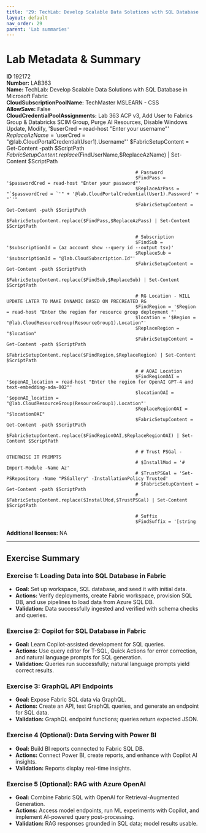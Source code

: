 ```yaml
---
title: '29: TechLab: Develop Scalable Data Solutions with SQL Database in Microsoft Fabric'
layout: default
nav_order: 29
parent: 'Lab summaries'
--- 
```


# Lab Metadata & Summary

**ID** 192172  
**Number:** LAB363  
**Name:** TechLab: Develop Scalable Data Solutions with SQL Database in Microsoft Fabric  
**CloudSubscriptionPoolName:** TechMaster MSLEARN - CSS  
**AllowSave:** False  
**CloudCredentialPoolAssignments:** Lab 363 ACP v3, Add User to Fabrics Group & Databricks SCIM Group, Purge AI Resources, Disable Windows Update, Modify, '$userCred = read-host "Enter your username"'
                                                   $ReplaceAzName = '$userCred = "@lab.CloudPortalCredential(User1).Username"'
                                                   $FabricSetupContent = Get-Content -path $ScriptPath
                                                   $FabricSetupContent.replace($FindUserName,$ReplaceAzName) | Set-Content $ScriptPath
                                                   
                                                   # Password
                                                   $FindPass = '$passwordCred = read-host "Enter your password"'
                                                   $ReplaceAzPass = "`$passwordCred = `'" + '@lab.CloudPortalCredential(User1).Password' + "`'"
                                                   $FabricSetupContent = Get-Content -path $ScriptPath
                                                   $FabricSetupContent.replace($FindPass,$ReplaceAzPass) | Set-Content $ScriptPath
                                                   
                                                   # Subscription
                                                   $FindSub = '$subscriptionId = (az account show --query id --output tsv)'
                                                   $ReplaceSub = '$subscriptionId = "@lab.CloudSubscription.Id"'
                                                   $FabricSetupContent = Get-Content -path $ScriptPath
                                                   $FabricSetupContent.replace($FindSub,$ReplaceSub) | Set-Content $ScriptPath
                                                   
                                                   # RG Location - WILL UPDATE LATER TO MAKE DYNAMIC BASED ON PRECREATED RG
                                                   $FindRegion = '$Region = read-host "Enter the region for resource group deployment "'
                                                   $location = '$Region = "@lab.CloudResourceGroup(ResourceGroup1).Location"'
                                                   $ReplaceRegion = "$location"
                                                   $FabricSetupContent = Get-Content -path $ScriptPath
                                                   $FabricSetupContent.replace($FindRegion,$ReplaceRegion) | Set-Content $ScriptPath
                                                   
                                                   # # AOAI Location
                                                   $FindRegionOAI = '$openAI_location = read-host "Enter the region for OpenAI GPT-4 and text-embedding-ada-002"'
                                                   $locationOAI = '$openAI_location = "@lab.CloudResourceGroup(ResourceGroup1).Location"'
                                                   $ReplaceRegionOAI = "$locationOAI"
                                                   $FabricSetupContent = Get-Content -path $ScriptPath
                                                   $FabricSetupContent.replace($FindRegionOAI,$ReplaceRegionOAI) | Set-Content $ScriptPath
                                                   
                                                   # # Trust PSGal - OTHERWISE IT PROMPTS
                                                   # $InstallMod = '# Import-Module -Name Az'
                                                   # $TrustPSGal = 'Set-PSRepository -Name "PSGallery" -InstallationPolicy Trusted'
                                                   # $FabricSetupContent = Get-Content -path $ScriptPath
                                                   # $FabricSetupContent.replace($InstallMod,$TrustPSGal) | Set-Content $ScriptPath
                                                   
                                                   # Suffix
                                                   $FindSuffix = '[string  
**Additional licenses:** NA  

---

## Exercise Summary
### Exercise 1: Loading Data into SQL Database in Fabric
- **Goal:** Set up workspace, SQL database, and seed it with initial data.
- **Actions:** Verify deployments, create Fabric workspace, provision SQL DB, and use pipelines to load data from Azure SQL DB.
- **Validation:** Data successfully ingested and verified with schema checks and queries.

### Exercise 2: Copilot for SQL Database in Fabric
- **Goal:** Learn Copilot-assisted development for SQL queries.
- **Actions:** Use query editor for T-SQL, Quick Actions for error correction, and natural language prompts for SQL generation.
- **Validation:** Queries run successfully; natural language prompts yield correct results.

### Exercise 3: GraphQL API Endpoints
- **Goal:** Expose Fabric SQL data via GraphQL.
- **Actions:** Create an API, test GraphQL queries, and generate an endpoint for SQL data.
- **Validation:** GraphQL endpoint functions; queries return expected JSON.

### Exercise 4 (Optional): Data Serving with Power BI
- **Goal:** Build BI reports connected to Fabric SQL DB.
- **Actions:** Connect Power BI, create reports, and enhance with Copilot AI insights.
- **Validation:** Reports display real-time insights.

### Exercise 5 (Optional): RAG with Azure OpenAI
- **Goal:** Combine Fabric SQL with OpenAI for Retrieval-Augmented Generation.
- **Actions:** Access model endpoints, run ML experiments with Copilot, and implement AI-powered query post-processing.
- **Validation:** RAG responses grounded in SQL data; model results usable.

